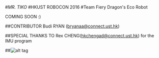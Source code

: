 #_MR. TIKO_
#HKUST ROBOCON 2016
#Team Fiery Dragon's Eco Robot

COMING SOON :)

##CONTRIBUTOR
Budi RYAN (bryanaa@connect.ust.hk)

##SPECIAL THANKS TO
Rex CHENG(hkchengad@connect.ust.hk) for the IMU program


##![alt tag](http://efdreams.com/data_images/dreams/antelope/antelope-01.jpg)
